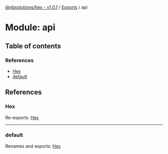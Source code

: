 [@nbsolutions/hex - v1.0.1](../README.md) / [Exports](../modules.md) / api

# Module: api

## Table of contents

### References

- [Hex](api.md#hex)
- [default](api.md#default)

## References

### Hex

Re-exports: [Hex](../classes/hex.hex-1.md)

___

### default

Renames and exports: [Hex](../classes/hex.hex-1.md)

